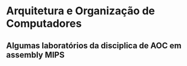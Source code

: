 # Arquitetura e Organização de Computadores

## Algumas laboratórios da disciplica de AOC em assembly MIPS

